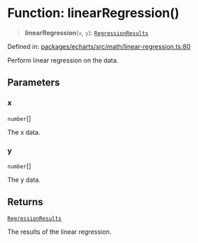 # Function: linearRegression()

> **linearRegression**(`x`, `y`): [`RegressionResults`](../type-aliases/RegressionResults.md)

Defined in: [packages/echarts/src/math/linear-regression.ts:80](https://github.com/geodaopenjs/openassistant/blob/2c7e2a603db0fcbd6603996e5ea15006191c5f7f/packages/echarts/src/math/linear-regression.ts#L80)

Perform linear regression on the data.

## Parameters

### x

`number`[]

The x data.

### y

`number`[]

The y data.

## Returns

[`RegressionResults`](../type-aliases/RegressionResults.md)

The results of the linear regression.
